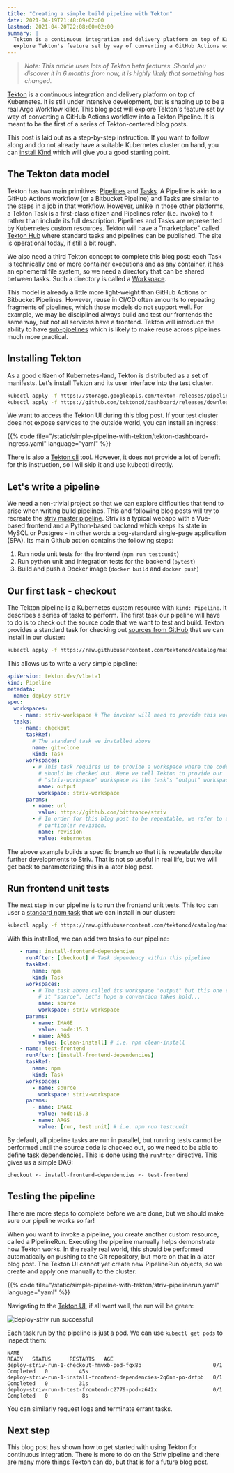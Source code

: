 ```yaml
---
title: "Creating a simple build pipeline with Tekton"
date: 2021-04-19T21:48:09+02:00
lastmod: 2021-04-20T22:08:00+02:00
summary: |
  Tekton is a continuous integration and delivery platform on top of Kubernetes. This blog post will 
  explore Tekton's feature set by way of converting a GitHub Actions workflow into a Tekton Pipeline
---
```

> *Note: This article uses lots of Tekton beta features. Should you discover it in 6 months from now, it is highly likely that something has changed.*

[Tekton](https://tekton.dev) is a continuous integration and delivery platform on top of Kubernetes. It is still under intensive development, but is shaping up to be a real Argo Workflow killer. This blog post will explore Tekton's feature set by way of converting a GitHub Actions workflow into a Tekton Pipeline. It is meant to be the first of a series of Tekton-centered blog posts.

This post is laid out as a step-by-step instruction. If you want to follow along and do not already have a suitable Kubernetes cluster on hand, you can [install Kind](/posts/install-kind) which will give you a good starting point.

## The Tekton data model

Tekton has two main primitives: [Pipelines](https://tekton.dev/docs/pipelines/pipelines/) and [Tasks](https://tekton.dev/docs/pipelines/tasks/). A Pipeline is akin to a GitHub Actions workflow (or a Bitbucket Pipeline) and Tasks are similar to the steps in a job in that workflow. However, unlike in those other platforms, a Tekton Task is a first-class citizen and Pipelines refer (i.e. invoke) to it rather than include its full description. Pipelines and Tasks are represented by Kubernetes custom resources. Tekton will have a "marketplace" called [Tekton Hub](https://hub.tekton.dev/) where standard tasks and pipelines can be published. The site is operational today, if still a bit rough.

We also need a third Tekton concept to complete this blog post: each Task is technically one or more container executions and as any container, it has an ephemeral file system, so we need a directory that can be shared between tasks. Such a directory is called a [Workspace](https://tekton.dev/docs/pipelines/workspaces/).

This model is already a little more light-weight than GitHub Actions or Bitbucket Pipelines. However, reuse in CI/CD often amounts to repeating fragments of pipelines, which those models do not support well. For example, we may be disciplined always build and test our frontends the same way, but not all services have a frontend. Tekton will introduce the ability to have [sub-pipelines](https://github.com/tektoncd/community/blob/main/teps/0056-pipelines-in-pipelines.md) which is likely to make reuse across pipelines much more practical.

## Installing Tekton

As a good citizen of Kubernetes-land, Tekton is distributed as a set of manifests. Let's install Tekton and its user interface into the test cluster.
```bash
kubectl apply -f https://storage.googleapis.com/tekton-releases/pipeline/previous/v0.23.0/release.yaml
kubectl apply -f https://github.com/tektoncd/dashboard/releases/download/v0.16.0/tekton-dashboard-release.yaml
```

We want to access the Tekton UI during this blog post. If your test cluster does not expose services to the outside world, you can install an ingress:

{{% code file="/static/simple-pipeline-with-tekton/tekton-dashboard-ingress.yaml" language="yaml" %}}

There is also a [Tekton cli](https://github.com/tektoncd/cli) tool. However, it does not provide a lot of benefit for this instruction, so I wil skip it and use kubectl directly.

## Let's write a pipeline

We need a non-trivial project so that we can explore difficulties that tend to arise when writing build pipelines. This and following blog posts will try to recreate the [striv master pipeline](https://github.com/bittrance/striv/blob/cfac501a45db4c58ae526a3e58242c6245305624/.github/workflows/default-test.yml). Striv is a typical webapp with a Vue-based frontend and a Python-based backend which keeps its state in MySQL or Postgres - in other words a bog-standard single-page application (SPA). Its main Github action contains the following steps:

1. Run node unit tests for the frontend (`npm run test:unit`)
1. Run python unit and integration tests for the backend (`pytest`)
1. Build and push a Docker image (`docker build` and `docker push`)

## Our first task - checkout

The Tekton pipeline is a Kubernetes custom resource with `kind: Pipeline`. It describes a series of tasks to perform. The first task our pipeline will have to do is to check out the source code that we want to test and build. Tekton provides a standard task for checking out [sources from GitHub](https://hub.tekton.dev/tekton/task/git-clone) that we can install in our cluster:
```bash
kubectl apply -f https://raw.githubusercontent.com/tektoncd/catalog/main/task/git-clone/0.3/git-clone.yaml
```

This allows us to write a very simple pipeline:
```yaml
apiVersion: tekton.dev/v1beta1
kind: Pipeline
metadata:
  name: deploy-striv
spec:
  workspaces:
    - name: striv-workspace # The invoker will need to provide this workspace
  tasks:
    - name: checkout
      taskRef:
        # The standard task we installed above
        name: git-clone
        kind: Task
      workspaces:
        - # This task requires us to provide a workspace where the code
          # should be checked out. Here we tell Tekton to provide our 
          # "striv-workspace" workspace as the task's "output" workspace.
          name: output
          workspace: striv-workspace
      params:
        - name: url
          value: https://github.com/bittrance/striv
        - # In order for this blog post to be repeatable, we refer to a 
          # particular revision.
          name: revision
          value: kubernetes
```
The above example builds a specific branch so that it is repeatable despite further developments to Striv. That is not so useful in real life, but we will get back to parameterizing this in a later blog post.

## Run frontend unit tests

The next step in our pipeline is to run the frontend unit tests. This too can user a [standard npm task](https://hub.tekton.dev/tekton/task/npm) that we can install in our cluster:
```bash
kubectl apply -f https://raw.githubusercontent.com/tektoncd/catalog/main/task/npm/0.1/npm.yaml
```

With this installed, we can add two tasks to our pipeline:
```yaml
    - name: install-frontend-dependencies
      runAfter: [checkout] # Task dependency within this pipeline
      taskRef:
        name: npm
        kind: Task
      workspaces:
        - # The task above called its workspace "output" but this one calls 
          # it "source". Let's hope a convention takes hold...
          name: source
          workspace: striv-workspace
      params:
        - name: IMAGE
          value: node:15.3
        - name: ARGS
          value: [clean-install] # i.e. npm clean-install
    - name: test-frontend
      runAfter: [install-frontend-dependencies]
      taskRef:
        name: npm
        kind: Task
      workspaces:
        - name: source
          workspace: striv-workspace
      params:
        - name: IMAGE
          value: node:15.3
        - name: ARGS
          value: [run, test:unit] # i.e. npm run test:unit
```

By default, all pipeline tasks are run in parallel, but running tests cannot be performed until the source code is checked out, so we need to be able to define task dependencies. This is done using the `runAfter` directive. This gives us a simple DAG:
```
checkout <- install-frontend-dependencies <- test-frontend
```

## Testing the pipeline

There are more steps to complete before we are done, but we should make sure our pipeline works so far!

When you want to invoke a pipeline, you create another custom resource, called a PipelineRun. Executing the pipeline manually helps demonstrate how Tekton works. In the really real world, this should be performed automatically on pushing to the Git repository, but more on that in a later blog post. The Tekton UI cannot yet create new PipelineRun objects, so we create and apply one manually to the cluster:

{{% code file="/static/simple-pipeline-with-tekton/striv-pipelinerun.yaml" language="yaml" %}}

Navigating to the [Tekton UI](http://tekton.lvh.me), if all went well, the run will be green:

![deploy-striv run successful](/simple-pipeline-with-tekton/deploy-striv-run-1.png "deploy-striv run successful")

Each task run by the pipeline is just a pod. We can use `kubectl get pods` to inspect them:
```
NAME                                                              READY   STATUS      RESTARTS   AGE
deploy-striv-run-1-checkout-hmvxb-pod-fqx8b                       0/1     Completed   0          45s
deploy-striv-run-1-install-frontend-dependencies-2q6nn-po-dzfpb   0/1     Completed   0          31s
deploy-striv-run-1-test-frontend-c2779-pod-z642x                  0/1     Completed   0           8s
```
You can similarly request logs and terminate errant tasks.

## Next step

This blog post has shown how to get started with using Tekton for continuous integration. There is more to do on the Striv pipeline and there are many more things Tekton can do, but that is for a future blog post.